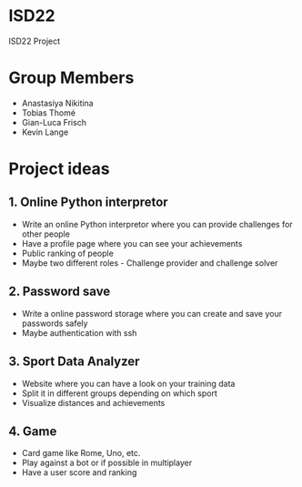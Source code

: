 # ISD22
ISD22 Project

# Group Members
- Anastasiya Nikitina
- Tobias Thomé
- Gian-Luca Frisch
- Kevin Lange


# Project ideas

## 1. Online Python interpretor

- Write an online Python interpretor where you can provide challenges for other people
- Have a profile page where you can see your achievements
- Public ranking of people
- Maybe two different roles - Challenge provider and challenge solver

## 2. Password save

- Write a online password storage where you can create and save your passwords safely
- Maybe authentication with ssh


## 3. Sport Data Analyzer

- Website where you can have a look on your training data
- Split it in different groups depending on which sport
- Visualize distances and achievements

## 4. Game

- Card game like Rome, Uno, etc.
- Play against a bot or if possible in multiplayer
- Have a user score and ranking

